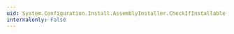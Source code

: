 ```yaml
---
uid: System.Configuration.Install.AssemblyInstaller.CheckIfInstallable(System.String)
internalonly: False
---
```

